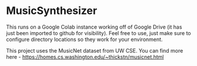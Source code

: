 # MusicSynthesizer

This runs on a Google Colab instance working off of Google Drive (it has just been imported to github for visibility). Feel free to use, just make sure to configure directory locations so they work for your environment.

This project uses the MusicNet dataset from UW CSE.  You can find more here - https://homes.cs.washington.edu/~thickstn/musicnet.html
